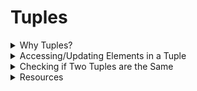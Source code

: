# Tuples

<details>

<summary>Why Tuples?</summary>

A tuple is an object capable to hold a collection of elements. Each element can be of different data types.

</details>

<details>

<summary>Accessing/Updating Elements in a Tuple</summary>

## Accessing Elements in a Tuple

-   Method #1 (**C++ 11+**):

```cpp
// create tuple with initial values {1, "hello", 3}
tuple<int, string, int> tp {1, "hello", 3};

get<0>(tp) = 2; // update data at index #0

cout << get<0>(tp) << "\n"; // print what's in index #0 in the tuple
cout << get<1>(tp) << "\n"; // print what's in index #1 in the tuple
cout << get<2>(tp) << "\n"; // print what's in index #2 in the tuple
```

-   Method #2 (**C++ 14+**):

```cpp
// WARNING: get<DATA_TYPE_HERE>(tuple_name) works only if DATA_TYPE_HERE data type appears ONLY ONCE in the tuple.
// Otherwise, a compile error is thrown.
cout << get<string>(tp) << "\n"; // print the value with data type "string" in the tuple
// update the value with data type "string" in the tuple to "C++ is awesome"
// WARNING: Below line works only if the string data type appears ONLY ONCE in the tuple.
// Otherwise, a compile error is thrown.
get<string>(tp) = "C++ is awesome";
```

</details>

<details>

<summary>Checking if Two Tuples are the Same</summary>

If we have two tuples $tuple1$ and $tuple2$, we can check if they are the same using the $=$ operator.

```cpp
if (tuple1 == tuple2) cout << "The two tuples are the same!\n";
else cout << "The two tuples are not the same!\n";
```

</details>

<details>

<summary>Resources</summary>

-   [**cplusplus.com Tuple Example**](http://www.cplusplus.com/reference/tuple/tuple/)
-   [**cppreference.com Tuple Example**](https://en.cppreference.com/w/cpp/utility/tuple/get)

</details>
